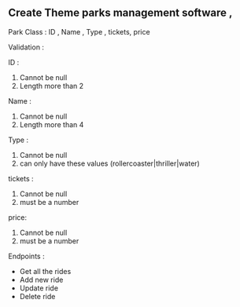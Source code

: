 ## Create Theme parks management  software   ,

Park Class :
ID , Name  , Type , tickets, price

Validation :

ID : 

1. Cannot be null 
2. Length more than 2

Name :

1. Cannot be null
2. Length more than 4

Type :

1. Cannot be null
2. can only have these values (rollercoaster|thriller|water)

tickets :

1. Cannot be null
2. must be a number

price:

1. Cannot be null
2. must be a number






Endpoints :

- Get all the rides
- Add new ride
- Update ride
- Delete ride



